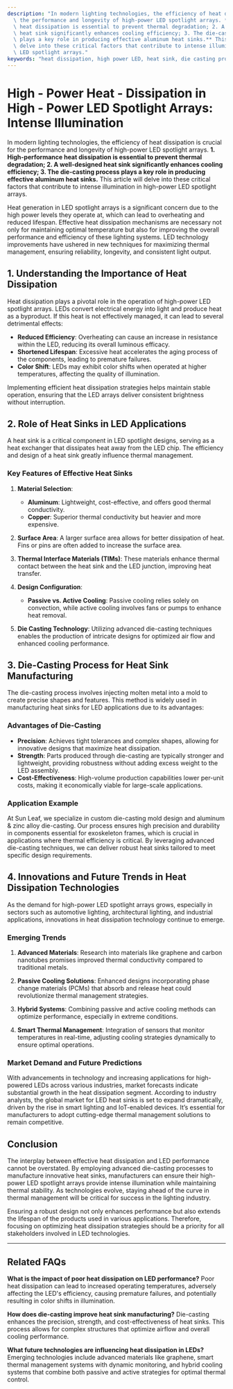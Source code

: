 ```yaml
---
description: "In modern lighting technologies, the efficiency of heat dissipation is crucial for\
  \ the performance and longevity of high-power LED spotlight arrays. **1. High-performance\
  \ heat dissipation is essential to prevent thermal degradation; 2. A well-designed\
  \ heat sink significantly enhances cooling efficiency; 3. The die-casting process\
  \ plays a key role in producing effective aluminum heat sinks.** This article will\
  \ delve into these critical factors that contribute to intense illumination in high-power\
  \ LED spotlight arrays."
keywords: "heat dissipation, high power LED, heat sink, die casting process"
---
```

# High - Power Heat - Dissipation in High - Power LED Spotlight Arrays: Intense Illumination

In modern lighting technologies, the efficiency of heat dissipation is crucial for the performance and longevity of high-power LED spotlight arrays. **1. High-performance heat dissipation is essential to prevent thermal degradation; 2. A well-designed heat sink significantly enhances cooling efficiency; 3. The die-casting process plays a key role in producing effective aluminum heat sinks.** This article will delve into these critical factors that contribute to intense illumination in high-power LED spotlight arrays.

Heat generation in LED spotlight arrays is a significant concern due to the high power levels they operate at, which can lead to overheating and reduced lifespan. Effective heat dissipation mechanisms are necessary not only for maintaining optimal temperature but also for improving the overall performance and efficiency of these lighting systems. LED technology improvements have ushered in new techniques for maximizing thermal management, ensuring reliability, longevity, and consistent light output.

## 1. Understanding the Importance of Heat Dissipation

Heat dissipation plays a pivotal role in the operation of high-power LED spotlight arrays. LEDs convert electrical energy into light and produce heat as a byproduct. If this heat is not effectively managed, it can lead to several detrimental effects:

- **Reduced Efficiency**: Overheating can cause an increase in resistance within the LED, reducing its overall luminous efficacy.
- **Shortened Lifespan**: Excessive heat accelerates the aging process of the components, leading to premature failures.
- **Color Shift**: LEDs may exhibit color shifts when operated at higher temperatures, affecting the quality of illumination.

Implementing efficient heat dissipation strategies helps maintain stable operation, ensuring that the LED arrays deliver consistent brightness without interruption.

## 2. Role of Heat Sinks in LED Applications

A heat sink is a critical component in LED spotlight designs, serving as a heat exchanger that dissipates heat away from the LED chip. The efficiency and design of a heat sink greatly influence thermal management.

### Key Features of Effective Heat Sinks

1. **Material Selection**: 
   - **Aluminum**: Lightweight, cost-effective, and offers good thermal conductivity.
   - **Copper**: Superior thermal conductivity but heavier and more expensive.

2. **Surface Area**: A larger surface area allows for better dissipation of heat. Fins or pins are often added to increase the surface area.

3. **Thermal Interface Materials (TIMs)**: These materials enhance thermal contact between the heat sink and the LED junction, improving heat transfer.

4. **Design Configuration**:
   - **Passive vs. Active Cooling**: Passive cooling relies solely on convection, while active cooling involves fans or pumps to enhance heat removal.

5. **Die Casting Technology**: Utilizing advanced die-casting techniques enables the production of intricate designs for optimized air flow and enhanced cooling performance.

## 3. Die-Casting Process for Heat Sink Manufacturing

The die-casting process involves injecting molten metal into a mold to create precise shapes and features. This method is widely used in manufacturing heat sinks for LED applications due to its advantages:

### Advantages of Die-Casting

- **Precision**: Achieves tight tolerances and complex shapes, allowing for innovative designs that maximize heat dissipation.
- **Strength**: Parts produced through die-casting are typically stronger and lightweight, providing robustness without adding excess weight to the LED assembly.
- **Cost-Effectiveness**: High-volume production capabilities lower per-unit costs, making it economically viable for large-scale applications.

### Application Example

At Sun Leaf, we specialize in custom die-casting mold design and aluminum & zinc alloy die-casting. Our process ensures high precision and durability in components essential for exoskeleton frames, which is crucial in applications where thermal efficiency is critical. By leveraging advanced die-casting techniques, we can deliver robust heat sinks tailored to meet specific design requirements.

## 4. Innovations and Future Trends in Heat Dissipation Technologies

As the demand for high-power LED spotlight arrays grows, especially in sectors such as automotive lighting, architectural lighting, and industrial applications, innovations in heat dissipation technology continue to emerge.

### Emerging Trends

1. **Advanced Materials**: Research into materials like graphene and carbon nanotubes promises improved thermal conductivity compared to traditional metals.
  
2. **Passive Cooling Solutions**: Enhanced designs incorporating phase change materials (PCMs) that absorb and release heat could revolutionize thermal management strategies.

3. **Hybrid Systems**: Combining passive and active cooling methods can optimize performance, especially in extreme conditions.

4. **Smart Thermal Management**: Integration of sensors that monitor temperatures in real-time, adjusting cooling strategies dynamically to ensure optimal operations.

### Market Demand and Future Predictions

With advancements in technology and increasing applications for high-powered LEDs across various industries, market forecasts indicate substantial growth in the heat dissipation segment. According to industry analysts, the global market for LED heat sinks is set to expand dramatically, driven by the rise in smart lighting and IoT-enabled devices. It’s essential for manufacturers to adopt cutting-edge thermal management solutions to remain competitive.

## Conclusion

The interplay between effective heat dissipation and LED performance cannot be overstated. By employing advanced die-casting processes to manufacture innovative heat sinks, manufacturers can ensure their high-power LED spotlight arrays provide intense illumination while maintaining thermal stability. As technologies evolve, staying ahead of the curve in thermal management will be critical for success in the lighting industry. 

Ensuring a robust design not only enhances performance but also extends the lifespan of the products used in various applications. Therefore, focusing on optimizing heat dissipation strategies should be a priority for all stakeholders involved in LED technologies.

---

## Related FAQs

**What is the impact of poor heat dissipation on LED performance?**
Poor heat dissipation can lead to increased operating temperatures, adversely affecting the LED's efficiency, causing premature failures, and potentially resulting in color shifts in illumination. 

**How does die-casting improve heat sink manufacturing?**
Die-casting enhances the precision, strength, and cost-effectiveness of heat sinks. This process allows for complex structures that optimize airflow and overall cooling performance.

**What future technologies are influencing heat dissipation in LEDs?**
Emerging technologies include advanced materials like graphene, smart thermal management systems with dynamic monitoring, and hybrid cooling systems that combine both passive and active strategies for optimal thermal control.
